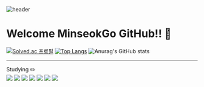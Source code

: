 
![header](https://capsule-render.vercel.app/api?type=cylinder&color=auto&text=MinseokGo&fontAlignY=45&fontSize=60&height=150&animation=blinking&desc=Welcome%20my%20Git%20World&descAlignY=70)

  # Welcome MinseokGo GitHub!! 👋
[![Solved.ac
프로필](http://mazassumnida.wtf/api/v2/generate_badge?boj=rhalstjr1999)](https://solved.ac/rhalstjr1999)
  [![Top Langs](https://github-readme-stats.vercel.app/api/top-langs/?username=MinseokGo&langs_count=8)](https://github.com/MinseokGo/github-readme-stats)
  ![Anurag's GitHub stats](https://github-readme-stats.vercel.app/api?username=MinseokGo&show_icons=true&theme=tokyonight)
 ***
Studying ✏️</br>
  <img src="https://img.shields.io/badge/spring-6DB33F?style=flat-square&logo=Spring&logoColor=white"/> <img src="https://img.shields.io/badge/Java-1E8CBE?style=flat-square&logo=Java&logoColor=white"/> <img src="https://img.shields.io/badge/Python-3776AB?style=flat-square&logo=Python&logoColor=white"/> <img src="https://img.shields.io/badge/MySQL-4479A1?style=flat-square&logo=MySQL&logoColor=white"/> <img src="https://img.shields.io/badge/HTML5-E34F26?style=flat-square&logo=HTML5&logoColor=white"/> <img src="https://img.shields.io/badge/CSS3-1572B6?style=flat-square&logo=CSS3&logoColor=white"/> <img src="https://img.shields.io/badge/JavaScript-F7DF1E?style=flat-square&logo=JavaScript&logoColor=white"/>


